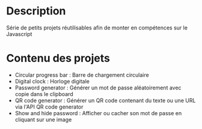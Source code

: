 # Description
Série de petits projets réutilisables afin de monter en compétences sur le Javascript
# Contenu des projets
- Circular progress bar : Barre de chargement circulaire
- Digital clock : Horloge digitale
- Password generator : Générer un mot de passe aléatoirement avec copie dans le clipboard
- QR code generator : Générer un QR code contenant du texte ou une URL via l'API QR code generator
- Show and hide password : Afficher ou cacher son mot de passe en cliquant sur une image

